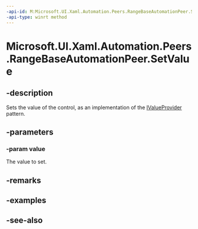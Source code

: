 ```yaml
---
-api-id: M:Microsoft.UI.Xaml.Automation.Peers.RangeBaseAutomationPeer.SetValue(System.Double)
-api-type: winrt method
---
```


<!-- Method syntax
public void SetValue(System.Double value)
-->

# Microsoft.UI.Xaml.Automation.Peers.RangeBaseAutomationPeer.SetValue

## -description
Sets the value of the control, as an implementation of the [IValueProvider](../microsoft.ui.xaml.automation.provider/ivalueprovider.md) pattern.

## -parameters
### -param value
The value to set.

## -remarks

## -examples

## -see-also
